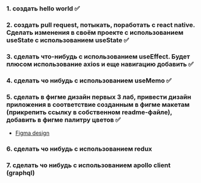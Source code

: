 ### 1. создать hello world ✅

### 2. создать pull request, потыкать, поработать с react native. Сделать изменения в своём проекте с использованием useState с использованием useState ✅

### 3. сделать что-нибудь с использованием useEffect. Будет плюсом использование axios и еще навигацию добавить ✅

### 4. сделать чо нибудь с использованием useMemo ✅

### 5. сделать в фигме дизайн первых 3 лаб, привести дизайн приложения в соответствие созданным в фигме макетам (прикрепить ссылку в собственном readme-файле), добавить в фигме палитру цветов ✅ 
 - [Figma design](https://www.figma.com/file/vhmiBWseaIdThxKLPyjF27/Blavanka?node-id=0%3A1&t=WG0a55HVN8pryIe6-1)

### 6. сделать чо нибудь с использованием redux

### 7. сделать чо нибудь с использованием apollo client (graphql)

